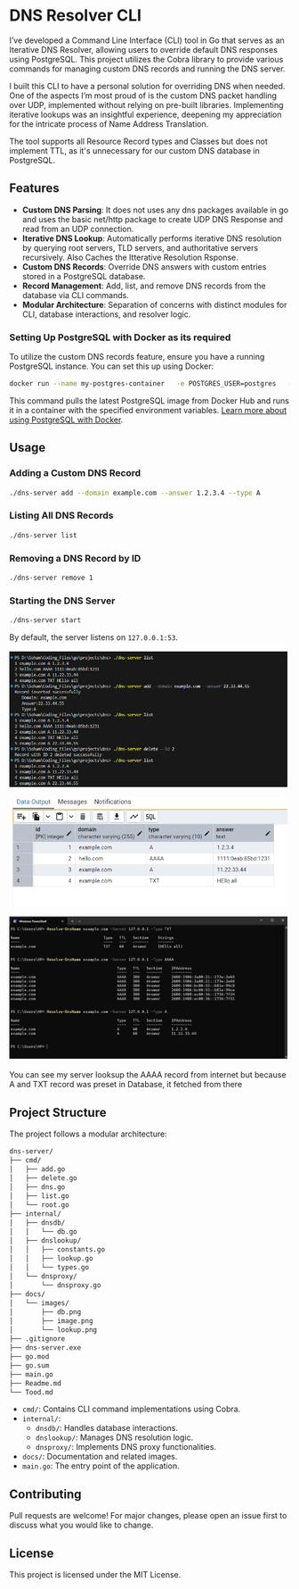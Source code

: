 # DNS Resolver CLI

I’ve developed a Command Line Interface (CLI) tool in Go that serves as an Iterative DNS Resolver, allowing users to override default DNS responses using PostgreSQL. This project utilizes the Cobra library to provide various commands for managing custom DNS records and running the DNS server.

I built this CLI to have a personal solution for overriding DNS when needed. One of the aspects I’m most proud of is the custom DNS packet handling over UDP, implemented without relying on pre-built libraries. Implementing iterative lookups was an insightful experience, deepening my appreciation for the intricate process of Name Address Translation.

The tool supports all Resource Record types and Classes but does not implement TTL, as it's unnecessary for our custom DNS database in PostgreSQL.

## Features

- **Custom DNS Parsing**: It does not uses any dns packages available in go and uses the basic net/http package to create UDP DNS Response and read from an UDP connection.
- **Iterative DNS Lookup**: Automatically performs iterative DNS resolution by querying root servers, TLD servers, and authoritative servers recursively. Also Caches the Itterative Resolution Rsponse.
- **Custom DNS Records**: Override DNS answers with custom entries stored in a PostgreSQL database.
- **Record Management**: Add, list, and remove DNS records from the database via CLI commands.
- **Modular Architecture**: Separation of concerns with distinct modules for CLI, database interactions, and resolver logic.


### Setting Up PostgreSQL with Docker as its required

To utilize the custom DNS records feature, ensure you have a running PostgreSQL instance. You can set this up using Docker:

```bash
docker run --name my-postgres-container   -e POSTGRES_USER=postgres   -e POSTGRES_PASSWORD=mypassword   -e POSTGRES_DB=postgres   -p 5432:5432   -d postgres:latest
```

This command pulls the latest PostgreSQL image from Docker Hub and runs it in a container with the specified environment variables. [Learn more about using PostgreSQL with Docker](https://www.docker.com/blog/how-to-use-the-postgres-docker-official-image/).



## Usage

### Adding a Custom DNS Record

```bash
./dns-server add --domain example.com --answer 1.2.3.4 --type A
```

### Listing All DNS Records

```bash
./dns-server list
```

### Removing a DNS Record by ID

```bash
./dns-server remove 1
```

### Starting the DNS Server

```bash
./dns-server start
```

By default, the server listens on `127.0.0.1:53`.
<br>
<br>
<img src="https://raw.githubusercontent.com/SohamJoshi25/dns-server/refs/heads/main/docs/images/image.png" alt="Commands" width="500">
<br>
<br>
<img src="https://raw.githubusercontent.com/SohamJoshi25/dns-server/refs/heads/main/docs/images/db.png" alt="Database Schema and Records" width="500">
<br>
<br>
<img src="https://raw.githubusercontent.com/SohamJoshi25/dns-server/refs/heads/main/docs/images/lookup.png" alt="DNS Lookup" width="500">
<br>
<br>
You can see my server looksup the AAAA record from internet but because A and TXT record was preset in Database, it fetched from there


## Project Structure

The project follows a modular architecture:

```
dns-server/
├── cmd/
│   ├── add.go
│   ├── delete.go
│   ├── dns.go
│   ├── list.go
│   └── root.go
├── internal/
│   ├── dnsdb/
│   │   └── db.go
│   ├── dnslookup/
│   │   ├── constants.go
│   │   ├── lookup.go
│   │   └── types.go
│   └── dnsproxy/
│       └── dnsproxy.go
├── docs/
│   └── images/
│       ├── db.png
│       ├── image.png
│       └── lookup.png
├── .gitignore
├── dns-server.exe
├── go.mod
├── go.sum
├── main.go
├── Readme.md
└── Tood.md
```

- `cmd/`: Contains CLI command implementations using Cobra.
- `internal/`:
  - `dnsdb/`: Handles database interactions.
  - `dnslookup/`: Manages DNS resolution logic.
  - `dnsproxy/`: Implements DNS proxy functionalities.
- `docs/`: Documentation and related images.
- `main.go`: The entry point of the application.

## Contributing

Pull requests are welcome! For major changes, please open an issue first to discuss what you would like to change.

## License

This project is licensed under the MIT License.

